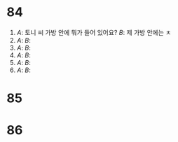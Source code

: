 # 84
1. *A*: 토니 씨 가방 안에 뭐가 들어 있어요?
   *B*: 제 가방 안에는 ㅊ
2. *A*:
   *B*:
3. *A*:
   *B*:
4. *A*:
   *B*:
5. *A*:
   *B*:
6. *A*:
   *B*:
# 85
# 86